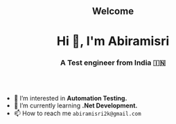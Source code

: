 <h2 align="center">Welcome</h2>
<h1 align="center">Hi 👋, I'm Abiramisri</h1>
<h3 align="center">A Test engineer from India 🇮🇳</h3>

<br>
<br>

- 🔭 I’m interested in **Automation Testing.**
- 🌱 I’m currently learning **.Net Development.**
- 📫 How to reach me `abiramisri2k@gmail.com`

<!---
Abiramisri2k/Abiramisri2k is a ✨ special ✨ repository because its `README.md` (this file) appears on your GitHub profile.
You can click the Preview link to take a look at your changes.
--->
